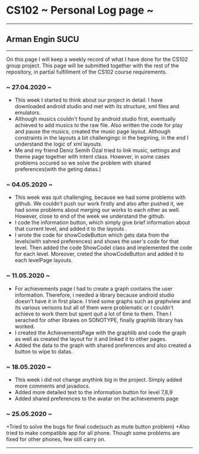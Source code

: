 # CS102 ~ Personal Log page ~
****
## Arman Engin SUCU
****

On this page I will keep a weekly record of what I have done for the CS102 group project. This page will be submitted together with the rest of the repository, in partial fulfillment of the CS102 course requirements.

### ~ 27.04.2020 ~
+ This week I started to think about our project in detail. I have downloaded android studio and met with its structure, xml files and emulators.
+ Although musics couldn't found by android studio first, eventually achieved to add musics to the raw file. Also  written the code for play and pause the musics, created the music page layout. Although constraints in the layouts a bit challengingc in the begining, in the end I understand the logic of xml layouts.
+ Me and my friend Deniz Semih Özal tried to link music, settings and theme page together with intent class. However, in some cases problems occured so we solve the problem with shared preferences(with the geting datas.)

### ~ 04.05.2020 ~
+ This week was quit challenging, because we had some problems with github. We couldn't push our work firstly and also after pushed it, we had some problems about merging our works to each other as well. However, close to end of the week we understand the github.
+ I code the information button, which simply give brief information about that current level, and added it to the layouts .
+ I wrote the code for showCodeButton which gets data from the levels(with sahred preferences) and shows the user's code for that level. Then added the code ShowCodeI class and implemented the code for each level. Moreover, creted the showCodeButton and added it to each levelPage layouts.

### ~ 11.05.2020 ~
+ For achievements page I had to create a graph contains the user information. Therefore, i needed a library because android studio doesn't have it in first place. I tried some graphs such as graphview and its various verisons but all of them were problematic or I couldn't achieve to work them but spent quit a lot of time to them. Then I serached for other libraies on SONOTYPE, finally graphlib library has worked.
+ I created the AchievementsPage with the graphlib and code the graph as well as created the layout for it and linked it to other pages.
+ Added the data to the graph with shared preferences and also created a button to wipe to datas.
### ~ 18.05.2020 ~
+ This week i did not change anythink big in the project. Simply added more comments and javadocs.
+ Added more detailed text to the information button for level 7,8,9
+ Added shared preferences to the avatar on the achievements page
### ~ 25.05.2020 ~
+Tried to solve the bugs for final code(such as mute button problem)
+Also tried to make compatible app for all phone. Though some problems are fixed for other phones, few still carry on.
****

